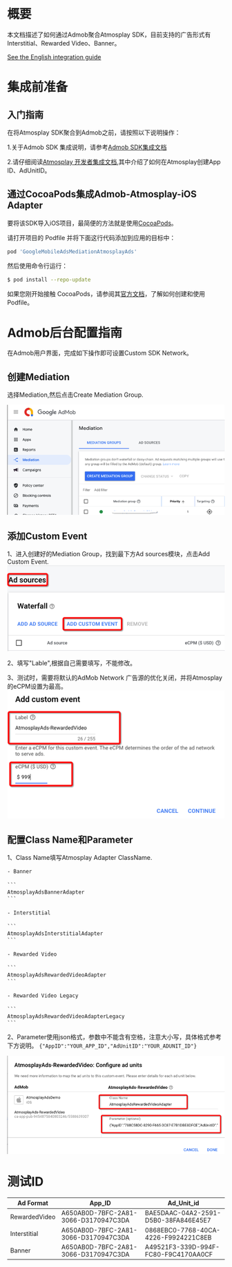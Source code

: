 # 概要
本文档描述了如何通过Admob聚合Atmosplay SDK，目前支持的广告形式有Interstitial、Rewarded Video、Banner。  

[See the English integration guide](https://github.com/Atmosplay/AdMobAdapter-AtmosplayAds-iOS/wiki)

# 集成前准备
## 入门指南
在将Atmosplay SDK聚合到Admob之前，请按照以下说明操作：  

1.关于Admob SDK 集成说明，请参考[Admob SDK集成文档](https://developers.google.com/admob/ios/quick-start)  

2.请仔细阅读[Atmosplay 开发者集成文档](https://github.com/Atmosplay/Help-Center-for-Publisher/blob/master/guides.md),其中介绍了如何在Atmosplay创建App ID、AdUnitID。

## 通过CocoaPods集成Admob-Atmosplay-iOS Adapter
要将该SDK导入iOS项目，最简便的方法就是使用[CocoaPods](https://guides.cocoapods.org/using/getting-started)。  

请打开项目的 Podfile 并将下面这行代码添加到应用的目标中：
```ruby
pod 'GoogleMobileAdsMediationAtmosplayAds'
```

然后使用命令行运行：
```sh
$ pod install --repo-update
```

如果您刚开始接触 CocoaPods，请参阅其[官方文档](https://guides.cocoapods.org/using/using-cocoapods)，了解如何创建和使用 Podfile。

# Admob后台配置指南
在Admob用户界面，完成如下操作即可设置Custom SDK Network。

## 创建Mediation
选择Mediation,然后点击Create Mediation Group.  

<img src='resources/create_mediation_group.png'>  

## 添加Custom Event
1、进入创建好的Mediation Group，找到最下方Ad sources模块，点击Add Custom Event.
<img src='resources/add_custom_event_1.png'>

2、填写"Lable",根据自己需要填写，不能修改。

3、测试时，需要将默认的AdMob Network 广告源的优化关闭，并将Atmosplay的eCPM设置为最高。
<img src='resources/add_custom_event_2.png'>

## 配置Class Name和Parameter

1、Class Name填写Atmosplay Adapter ClassName.  

	- Banner  

	```
	AtmosplayAdsBannerAdapter
	```

	- Interstitial  

	```
	AtmosplayAdsInterstitialAdapter
	```
	
	- Rewarded Video  

	```
	AtmosplayAdsRewardedVideoAdapter
	```
	
	- Rewarded Video Legacy  
	
	```
	AtmosplayAdsRewardedVideoAdapterLegacy
	```

2、Parameter使用json格式，参数中不能含有空格，注意大小写，具体格式参考下方说明。
	```
	{"AppID":"YOUR_APP_ID","AdUnitID":"YOUR_ADUNIT_ID"}
	```

<img src='resources/add_custom_event_3.png'>

# 测试ID
| Ad Format     | App_ID                               | Ad_Unit_id                           |
| ------------- | ------------------------------------ | ------------------------------------ |
| RewardedVideo | A650AB0D-7BFC-2A81-3066-D3170947C3DA | BAE5DAAC-04A2-2591-D5B0-38FA846E45E7 |
| Interstitial  | A650AB0D-7BFC-2A81-3066-D3170947C3DA | 0868EBC0-7768-40CA-4226-F9924221C8EB |
| Banner        | A650AB0D-7BFC-2A81-3066-D3170947C3DA | A49521F3-339D-994F-FC80-F9C4170AA0CF |



